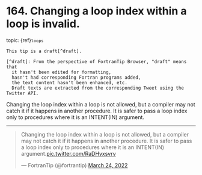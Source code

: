 # <span class='text-muted'>164.</span> Changing a loop index within a loop is invalid.

<span style='font-size: small;' class='text-muted'>topic: {ref}`loops`</span>

```{note}
This tip is a draft[^draft].

[^draft]: From the perspective of FortranTip Browser, "draft" means that
  it hasn't been edited for formatting,
  hasn't had corresponding Fortran programs added,
  the text content hasn't been enhanced, etc.
  Draft texts are extracted from the corresponding Tweet using the Twitter API.
```

Changing the loop index within a loop is not allowed, but a compiler may not catch it if it happens in another procedure. It is safer to pass a loop index only to procedures where it is an INTENT(IN) argument.


---

<blockquote class="twitter-tweet"><p lang="en" dir="ltr">Changing the loop index within a loop is not allowed, but a compiler may not catch it if it happens in another procedure. It is safer to pass a loop index only to procedures where it is an INTENT(IN) argument.<a href="https://t.co/RaDHvxsvrv">pic.twitter.com/RaDHvxsvrv</a></p>&mdash; FortranTip (@fortrantip) <a href="https://twitter.com/fortrantip/status/1506976258411872268?ref_src=twsrc%5Etfw">March 24, 2022</a></blockquote><script async src="https://platform.twitter.com/widgets.js" charset="utf-8"></script>